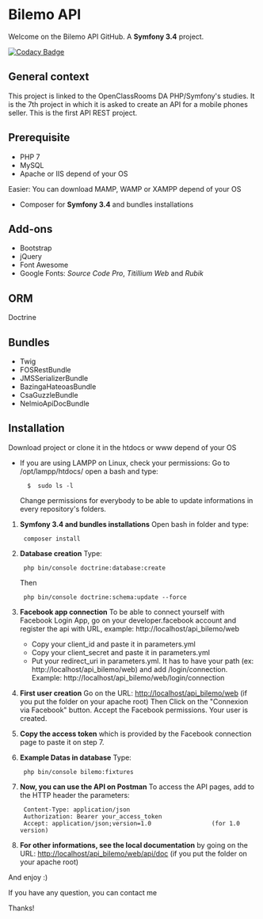 # Bilemo API

Welcome on the Bilemo API GitHub. A **Symfony 3.4** project.

[![Codacy Badge](https://api.codacy.com/project/badge/Grade/23de752b925f4870911ba1e9502b96d5)](https://www.codacy.com/app/DamienVauchel/api_bilemo?utm_source=github.com&amp;utm_medium=referral&amp;utm_content=DamienVauchel/api_bilemo&amp;utm_campaign=Badge_Grade)

## General context

This project is linked to the OpenClassRooms DA PHP/Symfony's studies. It is the 7th project in which it is asked to create an API for a mobile phones seller. This is the first API REST project.

## Prerequisite

* PHP 7
* MySQL
* Apache or IIS depend of your OS

Easier: You can download MAMP, WAMP or XAMPP depend of your OS
* Composer for **Symfony 3.4** and bundles installations

## Add-ons

* Bootstrap
* jQuery
* Font Awesome
* Google Fonts: *Source Code Pro*, *Titillium Web* and *Rubik*

## ORM
Doctrine

## Bundles

* Twig
* FOSRestBundle
* JMSSerializerBundle
* BazingaHateoasBundle
* CsaGuzzleBundle
* NelmioApiDocBundle

## Installation

Download project or clone it in the htdocs or www depend of your OS

* If you are using LAMPP on Linux, check your permissions: Go to /opt/lampp/htdocs/ open a bash and type:

        $  sudo ls -l
    Change permissions for everybody to be able to update informations in every repository's folders.

1. **Symfony 3.4 and bundles installations** Open bash in folder and type:

        composer install
        
2. **Database creation** Type:

        php bin/console doctrine:database:create
        
    Then
    
        php bin/console doctrine:schema:update --force
        
3. **Facebook app connection** 
To be able to connect yourself with Facebook Login App, go on your developer.facebook account and register the api with URL, example: http://localhost/api_bilemo/web
    * Copy your client_id and paste it in parameters.yml
    * Copy your client_secret and paste it in parameters.yml
    * Put your redirect_uri in parameters.yml. It has to have your path (ex: http://localhost/api_bilemo/web) and add /login/connection. Example: http://localhost/api_bilemo/web/login/connection

4. **First user creation** Go on the URL:
[http://localhost/api_bilemo/web](http://localhost/api_bilemo/web) (if you put the folder on your apache root)
Then Click on the "Connexion via Facebook" button.
Accept the Facebook permissions.
Your user is created.
        
5. **Copy the access token** which is provided by the Facebook connection page to paste it on step 7.

6. **Example Datas in database** Type:

        php bin/console bilemo:fixtures

7. **Now, you can use the API on Postman**
To access the API pages, add to the HTTP header the parameters:

        Content-Type: application/json
        Authorization: Bearer your_access_token
        Accept: application/json;version=1.0                 (for 1.0 version)

8. **For other informations, see the local documentation** by going on the URL:
[http://localhost/api_bilemo/web/api/doc](http://localhost/snow_tricks/web/api/doc) (if you put the folder on your apache root)

And enjoy :)

If you have any question, you can contact me

Thanks!
